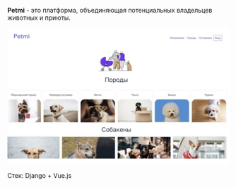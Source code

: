**Petmi** - это платформа, объединяющая потенциальных владельцев животных и приюты. 

![Альтернативный текст](https://github.com/invernoa/petproject/blob/master/frontend/Screenshot%202020-04-19%20at%2013.52.02.png)

Стек: Django + Vue.js
